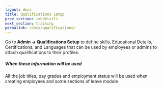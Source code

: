 ```yaml
---
layout: docs
title: Qualifications Setup
prev_section: jobdetails
next_section: training
permalink: /docs/qualifications/
---
```

Go to<b> Admin -> Qualifications Setup</b> to define skills, Educational Details, Certifications, and Languages that can be used by employees or admins to attach qualifications to their profiles.
 
<div class="note info">
  <h5>When these information will be used</h5>
  <p>All the job titles, pay grades and employment status will be used when creating employees and some sections of leave module</p>
</div>




